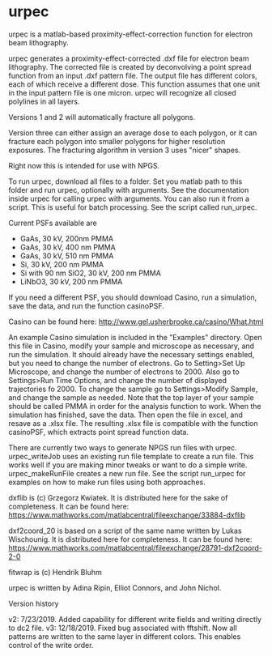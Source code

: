 # urpec
urpec is a matlab-based proximity-effect-correction function for electron beam lithography.

urpec generates a proximity-effect-corrected .dxf file for electron beam lithography. The corrected file is created by deconvolving a point spread function from an input .dxf pattern file. The output file has different colors, each of which receive a different dose. This function assumes that one unit in the input pattern file is one micron. urpec will recognize all closed polylines in all layers. 

Versions 1 and 2 will automatically fracture all polygons. 

Version three can either assign an average dose to each polygon, or it can fracture each polygon into smaller polygons for higher resolution exposures. The fracturing algorithm in version 3 uses "nicer" shapes.

Right now this is intended for use with NPGS.

To run urpec, download all files to a folder. Set you matlab path to this folder and run urpec, optionally with arguments. See the documentation inside urpec for calling urpec with arguments. You can also run it from a script. This is useful for batch processing. See the script called run_urpec.

Current PSFs available are 
- GaAs, 30 kV, 200nm PMMA
- GaAs, 30 kV, 400 nm PMMA
- GaAs, 30 kV, 510 nm PMMA
- Si, 30 kV, 200 nm PMMA
- Si with 90 nm SiO2, 30 kV, 200 nm PMMA
- LiNbO3, 30 kV, 200 nm PMMA

If you need a different PSF, you should download Casino, run a simulation, save the data, and run the function casinoPSF.

Casino can be found here:
http://www.gel.usherbrooke.ca/casino/What.html

An example Casino simulation is included in the "Examples" directory. Open this file in Casino, modify your sample and microscope as necessary, and run the simulation. It should already have the necessary settings enabled, but you need to change the number of electrons. Go to Setting>Set Up Microscope, and change the number of electrons to 2000. Also go to Settings>Run Time Options, and change the number of displayed trajectories fo 2000. To change the sample go to Settings>Modify Sample, and change the sample as needed. Note that the top layer of your sample should be called PMMA in order for the analysis function to work. When the simulation has finished, save the data. Then open the file in excel, and resave as a .xlsx file. The resulting .xlsx file is compatible with the function casinoPSF, which extracts point spread function data.

There are currently two ways to generate NPGS run files with urpec. urpec_writeJob uses an existing run file template to create a run file. This works well if you are making minor tweaks or want to do a simple write. urpec_makeRunFile creates a new run file. See the script run_urpec for examples on how to make run files using both approaches.

dxflib is (c) Grzegorz Kwiatek. 
It is distributed here for the sake of completeness. It can be found here:
https://www.mathworks.com/matlabcentral/fileexchange/33884-dxflib

dxf2coord_20 is based on a script of the same name written by Lukas Wischounig. 
It is distributed here for completeness. It can be found here:   
https://www.mathworks.com/matlabcentral/fileexchange/28791-dxf2coord-2-0

fitwrap is (c) Hendrik Bluhm

urpec is written by Adina Ripin, Elliot Connors, and John Nichol.

Version history

v2: 7/23/2019. Added capability for different write fields and writing directly to dc2 file.
v3: 12/18/2019. Fixed bug associated with fftshift. Now all patterns are written to the same layer in different colors. This enables control of the write order.






